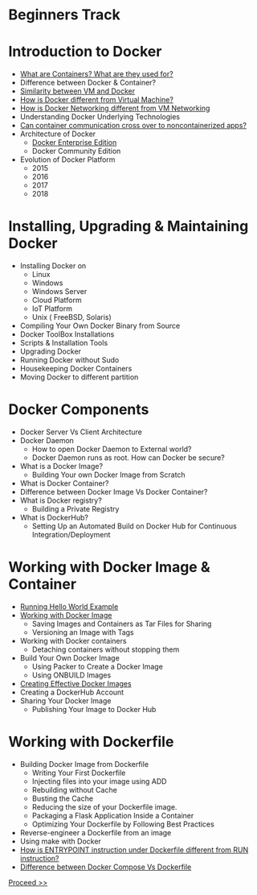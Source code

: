 # Beginners Track

# Introduction to Docker 

- [What are Containers? What are they used for?](https://github.com/collabnix/dockerlabs/blob/master/beginners/linux-containers.md)
- Difference between Docker & Container?
- [Similarity between VM and Docker](https://github.com/collabnix/dockerlabs/blob/master/beginners/similarity-vm-docker.md)
- [How is Docker different from Virtual Machine?](https://github.com/collabnix/dockerlabs/blob/master/beginners/difference-vm-containers.md)
- [How is Docker Networking different from VM Networking](https://github.com/collabnix/dockerlabs/blob/master/beginners/difference-vmnetwork-docker-networking.md)
- Understanding Docker Underlying Technologies
- [Can container communication cross over to noncontainerized apps?](https://github.com/collabnix/dockerlabs/blob/master/beginners/linux-comm-containers.md)
- Architecture of Docker 
   - [Docker Enterprise Edition](https://github.com/collabnix/dockerlabs/blob/master/beginners/architecture-dockeree.md)
   - Docker Community Edition
- Evolution of Docker Platform 
   - 2015 
   - 2016
   - 2017
   - 2018
             
# Installing, Upgrading & Maintaining Docker 

- Installing Docker on 
   - Linux
   - Windows 
   - Windows Server
   - Cloud Platform
   - IoT Platform
   - Unix ( FreeBSD, Solaris)  
- Compiling Your Own Docker Binary from Source
- Docker ToolBox Installations
- Scripts & Installation Tools
- Upgrading Docker
- Running Docker without Sudo
- Housekeeping Docker Containers
- Moving Docker to different partition

# Docker Components

- Docker Server Vs Client Architecture
- Docker Daemon
  - How to open Docker Daemon to External world?
  - Docker Daemon runs as root. How can Docker be secure?
- What is a Docker Image?
  - Building Your own Docker Image from Scratch
- What is Docker Container?
- Difference between Docker Image Vs Docker Container?
- What is Docker registry?
  - Building a Private Registry 
- What is DockerHub?
  - Setting Up an Automated Build on Docker Hub for Continuous Integration/Deployment
  
# Working with Docker Image & Container

- [Running Hello World Example](https://github.com/collabnix/dockerlabs/blob/master/beginners/helloworld/README.md)
- [Working with Docker Image](https://github.com/collabnix/dockerlabs/blob/master/beginners/b300/b302-workingwithdockerimage.md) 
  - Saving Images and Containers as Tar Files for Sharing 
  - Versioning an Image with Tags 
- Working with Docker containers
  - Detaching containers without stopping them
- Build Your Own Docker Image
  - Using Packer to Create a Docker Image 
  - Using ONBUILD Images 
- [Creating Effective Docker Images](https://github.com/collabnix/dockerlabs/blob/master/beginners/b300/b304-creating-effective-docker-images.md)
- Creating a DockerHub Account
- Sharing Your Docker Image
  -  Publishing Your Image to Docker Hub 
  
 # Working with Dockerfile
 
- Building Docker Image from Dockerfile
  - Writing Your First Dockerfile
  - Injecting files into your image using ADD
  - Rebuilding without Cache 
  - Busting the Cache 
  - Reducing the size of your Dockerfile image. 
  - Packaging a Flask Application Inside a Container 
  - Optimizing Your Dockerfile by Following Best Practices 
- Reverse-engineer a Dockerfile from an image
- Using make with Docker
- [How is ENTRYPOINT instruction under Dockerfile different from RUN instruction?](https://github.com/collabnix/dockerlabs/blob/master/beginners/dockerfile/entrypoint-vs-run.md)
- [Difference between Docker Compose Vs Dockerfile](https://github.com/collabnix/dockerlabs/blob/master/beginners/difference-compose-dockerfile.md)


  




 [Proceed >>](https://github.com/collabnix/dockerlabs/blob/master/beginners/linux-containers.md)





